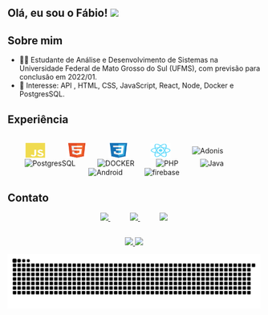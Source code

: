 ## Olá, eu sou o Fábio! <img src="https://raw.githubusercontent.com/iampavangandhi/iampavangandhi/master/gifs/Hi.gif" width="30px">

## Sobre mim

- 👨‍🎓 Estudante de Análise e Desenvolvimento de Sistemas na Universidade Federal de Mato Grosso do Sul (UFMS), com previsão para conclusão em 2022/01.
- 🎯 Interesse: API , HTML, CSS, JavaScript, React, Node, Docker e PostgresSQL.



## Experiência
<div align="center" style="display: inline_block"><br>
  <img align="center" alt="Js" height="30" width="40" src="https://raw.githubusercontent.com/devicons/devicon/master/icons/javascript/javascript-plain.svg">
  &nbsp;&nbsp;&nbsp;&nbsp;&nbsp;&nbsp;&nbsp;&nbsp;&nbsp;
  <img align="center" alt="HTML" height="30" width="40" src="https://raw.githubusercontent.com/devicons/devicon/master/icons/html5/html5-original.svg">
  &nbsp;&nbsp;&nbsp;&nbsp;&nbsp;&nbsp;&nbsp;&nbsp;&nbsp;
  <img align="center" alt="CSS" height="30" width="40" src="https://raw.githubusercontent.com/devicons/devicon/master/icons/css3/css3-original.svg">
  &nbsp;&nbsp;&nbsp;&nbsp;&nbsp;&nbsp;&nbsp;&nbsp;&nbsp;
  <img align="center" alt="React" height="30" width="40" src="https://raw.githubusercontent.com/devicons/devicon/master/icons/react/react-original.svg">
  &nbsp;&nbsp;&nbsp;&nbsp;&nbsp;&nbsp;&nbsp;&nbsp;&nbsp;
  <img align="center" alt="Adonis" height="30" width="40" src="https://cdn.jsdelivr.net/gh/devicons/devicon/icons/adonisjs/adonisjs-original.svg">
  &nbsp;&nbsp;&nbsp;&nbsp;&nbsp;&nbsp;&nbsp;&nbsp;&nbsp;
  <img align="center" alt="PostgresSQL" height="30" width="40" src="https://cdn.jsdelivr.net/gh/devicons/devicon/icons/postgresql/postgresql-original.svg">
  &nbsp;&nbsp;&nbsp;&nbsp;&nbsp;&nbsp;&nbsp;&nbsp;&nbsp;
  <img align="center" alt="DOCKER" height="30" width="40" src="https://cdn.jsdelivr.net/gh/devicons/devicon/icons/docker/docker-original.svg">
  &nbsp;&nbsp;&nbsp;&nbsp;&nbsp;&nbsp;&nbsp;&nbsp;&nbsp;
  <img align="center" alt="PHP" height="30" width="40" src="https://cdn.jsdelivr.net/gh/devicons/devicon/icons/php/php-original.svg">
  &nbsp;&nbsp;&nbsp;&nbsp;&nbsp;&nbsp;&nbsp;&nbsp;&nbsp;
  <img align="center" alt="Java" height="30" width="40" src="https://cdn.jsdelivr.net/gh/devicons/devicon/icons/java/java-original.svg">
  &nbsp;&nbsp;&nbsp;&nbsp;&nbsp;&nbsp;&nbsp;&nbsp;&nbsp;
  <img align="center" alt="Android" height="30" width="40" src="https://cdn.jsdelivr.net/gh/devicons/devicon/icons/android/android-original.svg">
  &nbsp;&nbsp;&nbsp;&nbsp;&nbsp;&nbsp;&nbsp;&nbsp;&nbsp;
  <img align="center" alt="firebase" height="30" width="40" src="https://cdn.jsdelivr.net/gh/devicons/devicon/icons/firebase/firebase-plain-wordmark.svg">
</div>
  
## Contato
<div align="center">
  <a href="https://www.instagram.com/naka_jhow/" target="_blank">
    <img src="https://img.shields.io/badge/-Instagram-%23E4405F?style=for-the-badge&logo=instagram&logoColor=white" target="_blank">
  </a>
  &nbsp;&nbsp;&nbsp;&nbsp;&nbsp;&nbsp;&nbsp;&nbsp;&nbsp;
  <a href = "mailto:fabnakazato@gmail.com">
    <img src="https://img.shields.io/badge/-Gmail-%23333?style=for-the-badge&logo=gmail&logoColor=white" target="_blank">
  </a>
  &nbsp;&nbsp;&nbsp;&nbsp;&nbsp;&nbsp;&nbsp;&nbsp;&nbsp;
  <a href="https://www.linkedin.com/in/f%C3%A1bio-nakazato-19437020a" target="_blank">
    <img src="https://img.shields.io/badge/-LinkedIn-%230077B5?style=for-the-badge&logo=linkedin&logoColor=white" target="_blank">
  </a>
</div>

##
<div align="center">
  <a href="https://github.com/fabnaka">
  <img height="180em" src="https://github-readme-stats.vercel.app/api?username=fabnaka&show_icons=true&theme=dracula&include_all_commits=true&count_private=true"/>
  <img height="180em" src="https://github-readme-stats.vercel.app/api/top-langs/?username=fabnaka&layout=compact&langs_count=7&theme=dracula"/>
</div>
  
![Snake animation](https://github.com/fabnaka/fabnaka/blob/output/github-contribution-grid-snake.svg)

